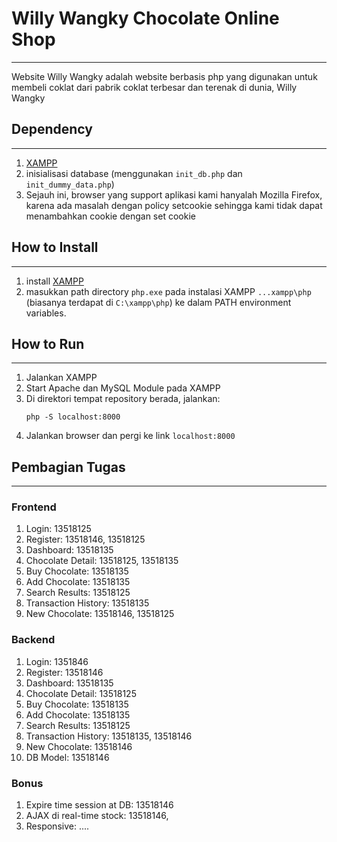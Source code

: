 # Willy Wangky Chocolate Online Shop

---

Website Willy Wangky adalah website berbasis php yang digunakan untuk membeli coklat dari pabrik coklat terbesar dan terenak di dunia, Willy Wangky

## Dependency

---

1. [XAMPP](https://www.apachefriends.org/index.html)
2. inisialisasi database (menggunakan `init_db.php` dan `init_dummy_data.php`)
3. Sejauh ini, browser yang support aplikasi kami hanyalah Mozilla Firefox, karena ada masalah dengan policy setcookie sehingga kami tidak dapat menambahkan cookie dengan set cookie

## How to Install

---

1. install [XAMPP](https://www.apachefriends.org/index.html)
2. masukkan path directory `php.exe` pada instalasi XAMPP `...xampp\php` (biasanya terdapat di `C:\xampp\php`) ke dalam PATH environment variables.

## How to Run

---

1. Jalankan XAMPP
2. Start Apache dan MySQL Module pada XAMPP
3. Di direktori tempat repository berada, jalankan:
   ```
   php -S localhost:8000
   ```
4. Jalankan browser dan pergi ke link `localhost:8000`

## Pembagian Tugas

---

### Frontend

1. Login: 13518125
2. Register: 13518146, 13518125
3. Dashboard: 13518135
4. Chocolate Detail: 13518125, 13518135
5. Buy Chocolate: 13518135
6. Add Chocolate: 13518135
7. Search Results: 13518125
8. Transaction History: 13518135
9. New Chocolate: 13518146, 13518125

### Backend

1. Login: 1351846
2. Register: 13518146
3. Dashboard: 13518135
4. Chocolate Detail: 13518125
5. Buy Chocolate: 13518135
6. Add Chocolate: 13518135
7. Search Results: 13518125
8. Transaction History: 13518135, 13518146
9. New Chocolate: 13518146
10. DB Model: 13518146

### Bonus 

1. Expire time session at DB: 13518146
2. AJAX di real-time stock: 13518146, 
3. Responsive: ....
